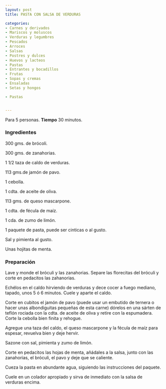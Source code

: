 ```yaml
---
layout: post
title: PASTA CON SALSA DE VERDURAS

categories:
- Carnes y derivados
- Mariscos y moluscos
- Verduras y legumbres
- Pescados
- Arroces
- Salsas
- Postres y dulces
- Huevos y lacteos
- Pastas
- Entrantes y bocadillos
- Frutas
- Sopas y cremas
- Ensaladas
- Setas y hongos

- Pastas


---
```


Para 5 personas.
<b>Tiempo</b> 30 minutos.

<h3>Ingredientes</h3>

300 gms. de brócoli.

300 gms. de zanahorias.

1 1/2 taza de caldo de verduras.

113 gms.de jamón de pavo.

1 cebolla.

1 cdta. de aceite de oliva.

113 gms. de queso mascarpone.

1 cdta. de fécula de maíz.

1 cda. de zumo de limón.

1 paquete de pasta, puede ser cinticas o al gusto.

Sal y pimienta al gusto.

Unas hojitas de menta.

<h3>Preparación</h3>

Lave y monde el bróculi y las zanahorias. Separe las florecitas del bróculi y corte en pedacitos las zahanorias.

Echélos en el caldo hirviendo de verduras y dece cocer a fuego mediano, tapado, unos 5 ó 6 minutos. Cuele y aparte el caldo.

Corte en cubitos el jamón de pavo (puede usar un embutido de ternera o hacer unas albondiguitas pequeñas de esta carne) dórelos en una sárten de teflón rociada con la cdta. de aceite de oliva y retire con la espumadera. Corte la cebolla bien finita y rehogue.

Agregue una taza del caldo, el queso mascarpone y la fécula de maíz para espesar, revuelva bien y deje hervir.

Sazone con sal, pimienta y zumo de limón.

Corte en pedacitos las hojas de menta, añádales a la salsa, junto con las zanahorias, el bróculi, el pavo y deje que se caliente.

Cueza la pasta en abundante agua, siguiendo las instrucciones del paquete.

Cuele en un colador apropiado y sirva de inmediato con la salsa de verduras encima.


